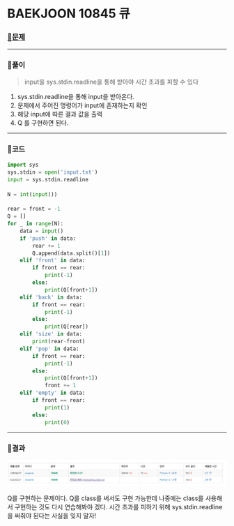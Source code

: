 # BAEKJOON 10845 큐

### [🏸문제](https://www.acmicpc.net/problem/10845) 

<hr>



### 💊풀이

> input을 sys.stdin.readline을 통해 받아야 시간 초과를 피할 수 있다

1. sys.stdin.readline을 통해 input을 받아온다.
1. 문제에서 주어진 명령어가 input에 존재하는지 확인
1. 해당 input에 따른 결과 값을 출력
1. Q 를 구현하면 된다.

<hr>

### 📌코드

```python
import sys
sys.stdin = open('input.txt')
input = sys.stdin.readline

N = int(input())

rear = front = -1
Q = []
for _ in range(N):
    data = input()
    if 'push' in data:
        rear += 1
        Q.append(data.split()[1])
    elif 'front' in data:
        if front == rear:
            print(-1)
        else:
            print(Q[front+1])
    elif 'back' in data:
        if front == rear:
            print(-1)
        else:
            print(Q[rear])
    elif 'size' in data:
        print(rear-front)
    elif 'pop' in data:
        if front == rear:
            print(-1)
        else:
            print(Q[front+1])
            front += 1
    elif 'empty' in data:
        if front == rear:
            print(1)
        else:
            print(0)
```

<hr>





### 🛀결과

![image-20220427223355478](readme.assets/image-20220427223355478.png)

Q를 구현하는 문제이다. Q를 class를 써서도 구현 가능한데 나중에는 class를 사용해서 구현하는 것도 다시 연습해봐야 겠다. 시간 초과를 피하기 위해 sys.stdin.readline을 써줘야 된다는 사실을 잊지 말자!
